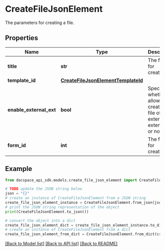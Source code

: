 # CreateFileJsonElement
The parameters for creating a file.

## Properties

Name | Type | Description | Notes
------------ | ------------- | ------------- | -------------
**title** | **str** | The file title for creation. | 
**template_id** | [**CreateFileJsonElementTemplateId**](CreateFileJsonElementTemplateId.md) |  | [optional] 
**enable_external_ext** | **bool** | Specifies whether to allow creating a file of an external extension or not. | [optional] 
**form_id** | **int** | The form ID for creation. | [optional] 

## Example

```python
from docspace_api_sdk.models.create_file_json_element import CreateFileJsonElement

# TODO update the JSON string below
json = "{}"
# create an instance of CreateFileJsonElement from a JSON string
create_file_json_element_instance = CreateFileJsonElement.from_json(json)
# print the JSON string representation of the object
print(CreateFileJsonElement.to_json())

# convert the object into a dict
create_file_json_element_dict = create_file_json_element_instance.to_dict()
# create an instance of CreateFileJsonElement from a dict
create_file_json_element_from_dict = CreateFileJsonElement.from_dict(create_file_json_element_dict)
```
[[Back to Model list]](../README.md#documentation-for-models) [[Back to API list]](../README.md#documentation-for-api-endpoints) [[Back to README]](../README.md)


